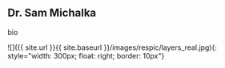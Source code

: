 ## Dr. Sam Michalka

bio
 
![]({{ site.url }}{{ site.baseurl }}/images/respic/layers_real.jpg){: style="width: 300px; float: right; border: 10px"}

